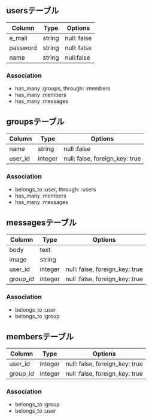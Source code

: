 ## usersテーブル

|Column|Type|Options|
|------|----|-------|
|e_mail|string|null: false|
|password|string|null: false|
|name|string|null:false|

### Association

- has_many :groups, through: :members
- has_many :members
- has_many :messages


## groupsテーブル

|Column|Type|Options|
|------|----|-------|
|name|string|null :false|
|user_id|integer|null: false, foreign_key: true|

### Association

- belongs_to :user, through: :users
- has_many :members
- has_many :messages


## messagesテーブル

|Column|Type|Options|
|------|----|-------|
|body|text|
|image|string|
|user_id|integer|null: false, foreign_key: true|
|group_id|integer|null :false, foreign_key: true|

### Association

- belongs_to :user
- belongs_to :group


## membersテーブル

|Column|Type|Options|
|------|----|-------|
|user_id|integer|null: false, foreign_key: true|
|group_id|integer|null :false, foreign_key: true|

### Association

- belongs_to :group
- belongs_to :user



